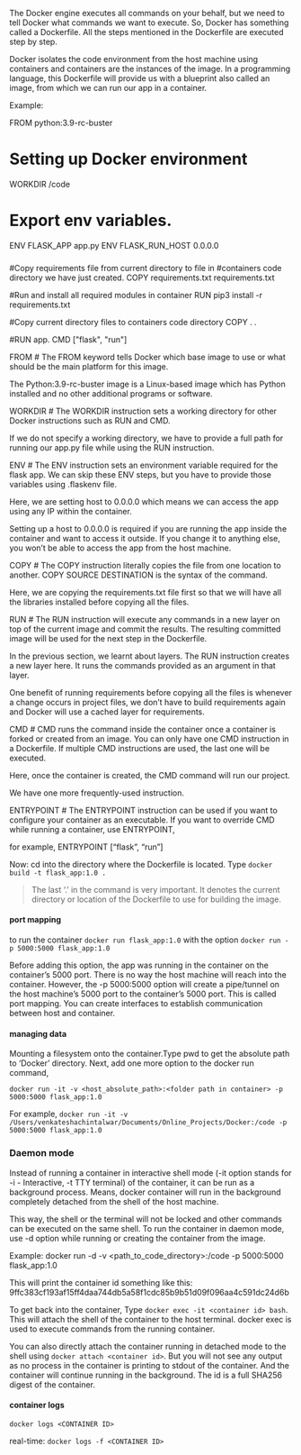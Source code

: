 The Docker engine executes all commands on your behalf, but we need to tell Docker what commands we want to execute. 
So, Docker has something called a Dockerfile. All the steps mentioned in the Dockerfile are executed step by step.

Docker isolates the code environment from the host machine using containers and containers are the instances of the image.
In a programming language, this Dockerfile will provide us with a blueprint also called an image, from which we can run our app in a container.



Example:

FROM python:3.9-rc-buster

# Setting up Docker environment
WORKDIR /code
# Export env variables.
ENV FLASK_APP app.py
ENV FLASK_RUN_HOST 0.0.0.0
###


#Copy requirements file from current directory to file in 
#containers code directory we have just created.
COPY requirements.txt requirements.txt

#Run and install all required modules in container
RUN pip3 install -r requirements.txt

#Copy current directory files to containers code directory
COPY . .

#RUN app.
CMD ["flask", "run"]

FROM #
The FROM keyword tells Docker which base image to use or what should be the main platform for this image.

The Python:3.9-rc-buster image is a Linux-based image which has Python installed and no other additional programs or software.

WORKDIR #
The WORKDIR instruction sets a working directory for other Docker instructions such as RUN and CMD.

If we do not specify a working directory, we have to provide a full path for running our app.py file while using the RUN instruction.

ENV #
The ENV instruction sets an environment variable required for the flask app. We can skip these ENV steps, but you have to provide those variables using .flaskenv file.

Here, we are setting host to 0.0.0.0 which means we can access the app using any IP within the container.

Setting up a host to 0.0.0.0 is required if you are running the app inside the container and want to access it outside. If you change it to anything else, you won’t be able to access the app from the host machine.

COPY #
The COPY instruction literally copies the file from one location to another. COPY SOURCE DESTINATION is the syntax of the command.

Here, we are copying the requirements.txt file first so that we will have all the libraries installed before copying all the files.

RUN #
The RUN instruction will execute any commands in a new layer on top of the current image and commit the results. The resulting committed image will be used for the next step in the Dockerfile.

In the previous section, we learnt about layers. The RUN instruction creates a new layer here. It runs the commands provided as an argument in that layer.

One benefit of running requirements before copying all the files is whenever a change occurs in project files, we don’t have to build requirements again and Docker will use a cached layer for requirements.

CMD #
CMD runs the command inside the container once a container is forked or created from an image. You can only have one CMD instruction in a Dockerfile. If multiple CMD instructions are used, the last one will be executed.

Here, once the container is created, the CMD command will run our project.

We have one more frequently-used instruction.

ENTRYPOINT #
The ENTRYPOINT instruction can be used if you want to configure your container as an executable. If you want to override CMD while running a container, use ENTRYPOINT,

for example, ENTRYPOINT [“flask”, “run”]


Now: cd into the directory where the Dockerfile is located. Type `docker build -t flask_app:1.0 .`

> The last ‘.’ in the command is very important. It denotes the current directory or location of the Dockerfile to use for building the image.


#### port mapping

to run the container `docker run flask_app:1.0`
with the option `docker run -p 5000:5000 flask_app:1.0`

Before adding this option, the app was running in the container on the container’s 5000 port. 
There is no way the host machine will reach into the container. 
However, the -p 5000:5000 option will create a pipe/tunnel on the host machine’s 5000 port to the container’s 5000 port. 
This is called port mapping. You can create interfaces to establish communication between host and container.

#### managing data
Mounting a filesystem onto the container.Type pwd to get the absolute path to ‘Docker’ directory. Next, add one more option to the docker run command,

`docker run -it -v <host_absolute_path>:<folder path in container> -p 5000:5000 flask_app:1.0`

For example, `docker run -it -v /Users/venkateshachintalwar/Documents/Online_Projects/Docker:/code -p 5000:5000 flask_app:1.0`

### Daemon mode
Instead of running a container in interactive shell mode (-it option stands for -i - Interactive, -t TTY terminal) of the container, it can be run as a background process. Means, docker container will run in the background completely detached from the shell of the host machine.

This way, the shell or the terminal will not be locked and other commands can be executed on the same shell. To run the container in daemon mode, use -d option while running or creating the container from the image.

Example: docker run -d -v <path_to_code_directory>:/code -p 5000:5000 flask_app:1.0

This will print the container id something like this: 9ffc383cf193af15ff4daa744db5a58f1cdc85b9b51d09f096aa4c591dc24d6b

To get back into the container, Type `docker exec -it <container id> bash`. 
This will attach the shell of the container to the host terminal. docker exec is used to execute commands from the running container.

You can also directly attach the container running in detached mode to the shell using `docker attach <container id>`. 
But you will not see any output as no process in the container is printing to stdout of the container.
And the container will continue running in the background. The id is a full SHA256 digest of the container.


#### container logs
`docker logs <CONTAINER ID>`

real-time: `docker logs -f <CONTAINER ID>`
